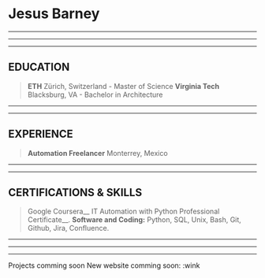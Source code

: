 # Jesus Barney
___
___
___
## EDUCATION
> __ETH__ Zürich, Switzerland - Master of Science
> __Virginia Tech__ Blacksburg, VA - Bachelor in Architecture
___
___
## EXPERIENCE
> __Automation Freelancer__ Monterrey, Mexico
___
___
## CERTIFICATIONS & SKILLS
> Google Coursera__ IT Automation with Python Professional Certificate__.
> __Software and Coding:__ Python, SQL, Unix, Bash, Git, Github, Jira, Confluence.
___
___
___
Projects comming soon
New website comming soon: :wink
